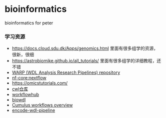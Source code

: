 # bioinformatics
bioinformatics for peter

### 学习资源
- https://docs.cloud.sdu.dk/Apps/genomics.html  里面有很多组学的资源，很新，很细
- https://astrobiomike.github.io/all_tutorials/  里面有很多组学的详细教程，还不错
- [WARP (WDL Analysis Research Pipelines) repository](https://broadinstitute.github.io/warp/docs/get-started/)
- [nf-core:nextflow](https://github.com/nf-core)
- https://omicstutorials.com/
- [cwl仓库](https://github.com/datirium/workflows/tree/master)
- [workflowhub](https://workflowhub.eu/)
- [biowdl](https://biowdl.github.io/)
- [Cumulus workflows overview](https://cumulus.readthedocs.io/en/stable/workflow_overview/index.html)
- [encode-wdl-pipeline](https://dockstore.org/organizations/ENCODEDCC/collections/Pipelines)
